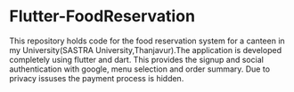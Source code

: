 # Flutter-FoodReservation
This repository holds code for the food reservation system for a canteen in my University(SASTRA University,Thanjavur).The application is
developed completely using flutter and dart. This provides the signup and social authentication with google, menu selection and order summary.
Due to privacy issuses the payment process is hidden.

